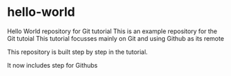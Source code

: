 # hello-world
Hello World repository for Git tutorial
This is an example repository for the Git tutoial
This tutorial focusses mainly on Git and using Github as its remote

This repository is built step by step in the tutorial.

It now includes step for Githubs
